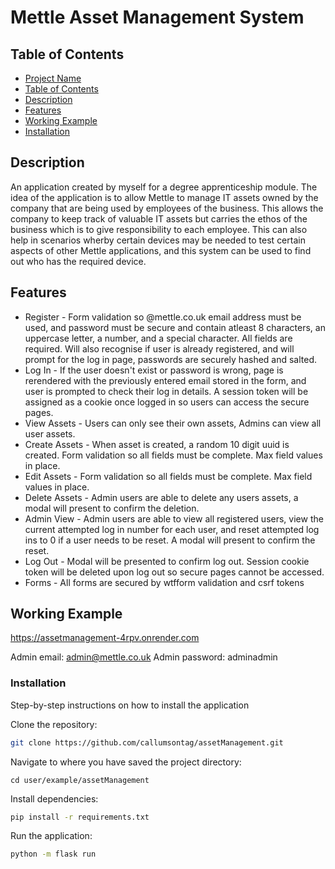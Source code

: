 # Mettle Asset Management System

## Table of Contents

- [Project Name](#project-name)
- [Table of Contents](#table-of-contents)
- [Description](#description)
- [Features](#features)
- [Working Example](#working-example)
- [Installation](#installation)

## Description

An application created by myself for a degree apprenticeship module. The idea of the application is to allow Mettle to manage IT assets owned by the company that are being used by employees of the business. This allows the company to keep track of valuable IT assets but carries the ethos of the business which is to give responsibility to each employee. This can also help in scenarios wherby certain devices may be needed to test certain aspects of other Mettle applications, and this system can be used to find out who has the required device.

## Features

- Register - Form validation so @mettle.co.uk email address must be used, and password must be secure and contain atleast 8 characters, an uppercase letter, a number, and a special character. All fields are required. Will also recognise if user is already registered, and will prompt for the log in page, passwords are securely hashed and salted.
- Log In - If the user doesn't exist or password is wrong, page is rerendered with the previously entered email stored in the form, and user is prompted to check their log in details. A session token will be assigned as a cookie once logged in so users can access the secure pages.
- View Assets - Users can only see their own assets, Admins can view all user assets.
- Create Assets - When asset is created, a random 10 digit uuid is created. Form validation so all fields must be complete. Max field values in place.
- Edit Assets - Form validation so all fields must be complete. Max field values in place.
- Delete Assets - Admin users are able to delete any users assets, a modal will present to confirm the deletion.
- Admin View - Admin users are able to view all registered users, view the current attempted log in number for each user, and reset attempted log ins to 0 if a user needs to be reset. A modal will present to confirm the reset.
- Log Out - Modal will be presented to confirm log out. Session cookie token will be deleted upon log out so secure pages cannot be accessed.
- Forms - All forms are secured by wtfform validation and csrf tokens

## Working Example

https://assetmanagement-4rpv.onrender.com

Admin email: admin@mettle.co.uk
Admin password: adminadmin

### Installation

Step-by-step instructions on how to install the application

Clone the repository:

```bash
git clone https://github.com/callumsontag/assetManagement.git
```

Navigate to where you have saved the project directory:

```
cd user/example/assetManagement
```

Install dependencies:

```bash
pip install -r requirements.txt
```

Run the application:

```bash
python -m flask run
```

